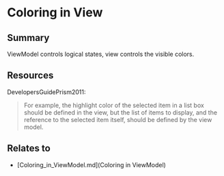# Coloring in View

## Summary
ViewModel controls logical states, view controls the visible colors.

## Resources
DevelopersGuidePrism2011:
> For example, the highlight color of the selected item in a list box should be defined
in the view, but the list of items to display, and the reference to the selected item itself,
should be defined by the view model.


## Relates to

* [Coloring_in_ViewModel.md](Coloring in ViewModel)

